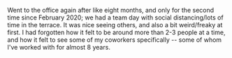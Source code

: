 
Went to the office again after like eight months, and only for the second time since February 2020; we had a team day with social distancing/lots of time in the terrace. It was nice seeing others, and also a bit weird/freaky at first. I had forgotten how it felt to be around more than 2-3 people at a time, and how it felt to see some of my coworkers specifically -- some of whom I've worked with for almost 8 years.
